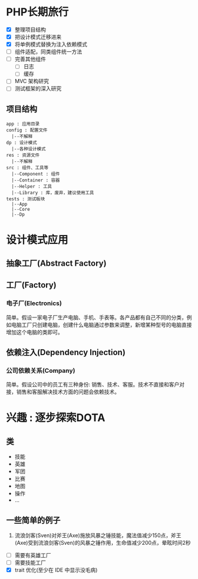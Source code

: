 # PHP长期旅行

- [x] 整理项目结构
- [x] 把设计模式迁移进来
- [x] 将单例模式替换为注入依赖模式
- [ ] 组件适配，同类组件统一方法
- [ ] 完善其他组件
    - [ ] 日志
    - [ ] 缓存
- [ ] MVC 架构研究
- [ ] 测试框架的深入研究

## 项目结构
```
app : 应用目录
config : 配置文件
  |--不解释
dp : 设计模式
  |--各种设计模式
res : 资源文件
  |--不解释
src : 组件、工具等
  |--Component : 组件
  |--Container : 容器
  |--Helper : 工具
  |--Library : 库，废弃，建议使用工具
tests : 测试板块
  |--App
  |--Core
  |--Dp
```

# 设计模式应用

## 抽象工厂(Abstract Factory)

## 工厂(Factory)

### 电子厂(Electronics)

简单。假设一家电子厂生产电脑、手机、手表等。各产品都有自己不同的分类，例如电脑工厂只创建电脑，创建什么电脑通过参数来调整，新增某种型号的电脑直接增加这个电脑的类即可。

## 依赖注入(Dependency Injection)

### 公司依赖关系(Company)

简单。假设公司中的员工有三种身份: 销售、技术、客服。技术不直接和客户对接，销售和客服解决技术方面的问题会依赖技术。

# 兴趣 : 逐步探索DOTA

## 类

- 技能
- 英雄
- 军团
- 比赛
- 地图
- 操作
- ...

## 一些简单的例子

1. 流浪剑客(Sven)对斧王(Axe)施放风暴之锤技能，魔法值减少150点，斧王(Axe)受到流浪剑客(Sven)的风暴之锤作用，生命值减少200点，晕眩时间2秒

-[ ] 需要有英雄工厂
-[ ] 需要技能工厂
-[x] trait 优化(至少在 IDE 中显示没毛病)
